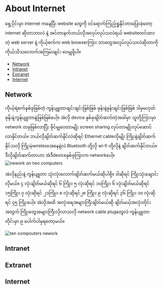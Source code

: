 # About Internet

ရှေ့ပိုင်းမှာ internet ကနေပြီး website တွေကို ဝင်ရောက်ကြည့်ရှုနိုင်တာပြောခဲ့တော့ internet ဆိုတာဘာလဲ နဲ့ အင်တာနက်ဘယ်လိုအလုပ်လုပ်သလဲရယ် websiteတင်ထားတဲ့ web server နဲ့ ကိုယ့်စက်က web browserကြား ဘာတွေအလုပ်လုပ်သလဲဆိုတာကို ကိုယ်သိသလောက်အကြမ်းဖျင်း ဝေမျှဖို့ပါ။

* [Network](#network)
* [Intranet](#intranet)
* [Extranet](#extranet)
* [Internet](#internet)

## Network

ကိုယ့်ရဲစက်နှစ်ခုဖြစ်တဲ့ ကွန်ပျူတာချင်းချင်းဖြစ်ဖြစ် ဖုန်းနဲ့ဖုန်းချင်းဖြစ်ဖြစ် ဒါမှမဟုတ် ဖုန််းနဲ့ကွန်ပျူတာနဲ့ဖြစ်ဖြစ်ပေါ့။ အဲလို device နှစ်ခုချိတ်ဆက်တဲ့အခါမှာ သူတို့ကြားမှာ network တခုဖြစ်လာပြီး ဖိုင်မျှဝေတာမျိုး screen sharing လုပ်တာမျိုးလုပ်ဆောင်လာနိုင်တယ်။ ဘယ်လိုချိတ်ဆက်နိုင်လဲဆိုရင် Ethernet cableလိုမျိုး ကြိုးနဲ့ချိတ်ဆက်နိုင်သလို ကြိုးမဲ့wirelessအနေနဲ့လဲ Bluetooth တို့လို wi-fi တို့လိုနဲ့ ချိတ်ဆက်နိုင်တယ်။ ဒီလိုချိတ်ဆက်တာဟာ အဲဒီdeviceနှစ်ခုကြားက networkပေါ့။
![nework on two computers](https://developer.mozilla.org/en-US/docs/Learn/Common_questions/Web_mechanics/How_does_the_Internet_work/internet-schema-1.png)

အဲလိုနည်းနဲ့ ကွန်ပျူတာ သုံးလုံးလောက်ချိတ်ဆက်မယ်ဆိုပါစို့။ ဒါဆိုရင် ကြိုးသုံးချောင်းလိုမယ်။ ၄ လုံးချိတ်မယ်ဆိုရင် ၆ ကြိုး၊ ၅ လုံးဆိုရင် ၁၀ကြိုး၊ ၆ လုံးချိတ်မယ်ဆိုရင် ၁၅ကြိုး၊ ၇ လုံးဆိုရင် ၂၁ကြိုး၊ ၈ လုံးဆိုရင်၂၈ ကြိုး၊ ၉ လုံးဆိုရင် ၃၆ ကြိုး၊ ၁၀ လုံးဆိုရင် ၄၅ ကြိုးပေါ့။ အဲလိုအထိ အလုံးရေအများကြီးချိတ်မယ်ဆို ချိတ်မယ့်အလုံးတိုင်းအတွက် ကြိုးတွေအများကြီးလိုလာသလို network cable plugတွေလဲ ကွန်ပျူတာတိုင်းမှာ ၉ ပေါက်ပါမှရတော့မယ်။

![ten compouters nework](https://developer.mozilla.org/en-US/docs/Learn/Common_questions/Web_mechanics/How_does_the_Internet_work/internet-schema-2.png)

## Intranet
## Extranet
## Internet